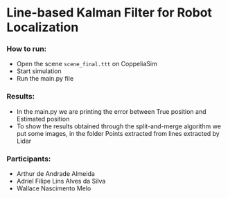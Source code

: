 # Line-based Kalman Filter for Robot Localization

### How to run:
- Open the scene `scene_final.ttt` on CoppeliaSim
- Start simulation
- Run the main.py file


### Results:
- In the main.py we are printing the error between True position and Estimated position
- To show the results obtained through the split-and-merge algorithm we put some images, in the folder Points extracted from lines extracted by Lidar


### Participants:
- Arthur de Andrade Almeida
- Adriel Filipe Lins Alves da Silva
- Wallace Nascimento Melo
